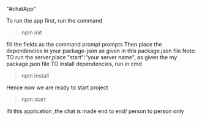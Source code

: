 "#chatApp" 

To run the app first, run the command
>npm init
>
fill the fields as the command prompt prompts
Then place the dependencies in your package-json as given in this package.json file
Note: TO run the server,place "start":"your server name", as given the my package.json file
TO install dependencies, run in cmd
>npm install
>
Hence now we are ready to start project
>npm start
>
IN this application ,the chat is made end to end/ person to person only